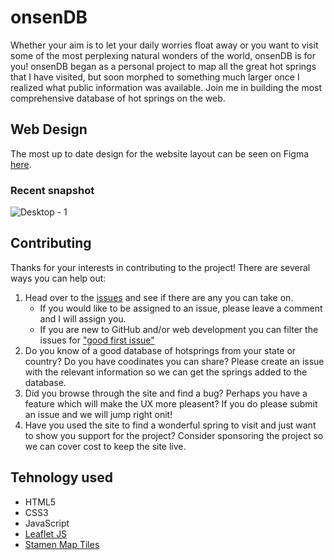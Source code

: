 # onsenDB
Whether your aim is to let your daily worries float away or you want to visit some of the most perplexing natural wonders of the world, onsenDB is for you! onsenDB began as a personal project to map all the great hot springs that I have visited, but soon morphed to something much larger once I realized what public information was available. Join me in building the most comprehensive database of hot springs on the web.

## Web Design
The most up to date design for the website layout can be seen on Figma [here](https://www.figma.com/file/xnjgh5PzZvbPVxUIAmb66h/onsenDB?node-id=0%3A1).
### Recent snapshot
![Desktop - 1](https://user-images.githubusercontent.com/100104319/164151258-a8efb7c5-6c55-48ea-abdc-87e75eeaf010.jpg)

## Contributing
Thanks for your interests in contributing to the project! There are several ways you can help out:
1. Head over to the [issues](https://github.com/curtisbarnard/onsenDB/issues) and see if there are any you can take on.
   - If you would like to be assigned to an issue, please leave a comment and I will assign you.
   - If you are new to GitHub and/or web development you can filter the issues for ["good first issue"](https://github.com/curtisbarnard/onsenDB/labels/good%20first%20issue)
2. Do you know of a good database of hotsprings from your state or country? Do you have coodinates you can share? Please create an issue with the relevant information so we can get the springs added to the database.
3. Did you browse through the site and find a bug? Perhaps you have a feature which will make the UX more pleasent? If you do please submit an issue and we will jump right onit!
4. Have you used the site to find a wonderful spring to visit and just want to show you support for the project? Consider sponsoring the project so we can cover cost to keep the site live.

## Tehnology used
- HTML5
- CSS3
- JavaScript
- [Leaflet JS](https://github.com/Leaflet/Leaflet)
- [Stamen Map Tiles](http://maps.stamen.com/)
